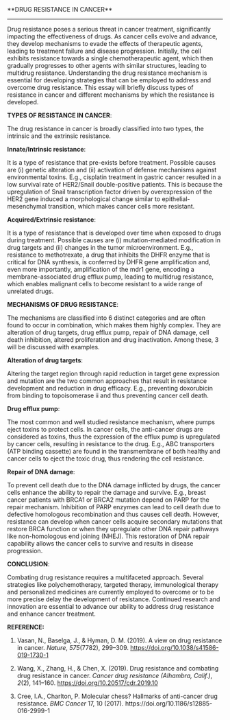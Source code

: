 <!--StartFragment-->

<!--StartFragment-->   **DRUG RESISTANCE IN CANCER**<!--EndFragment-->

****

Drug resistance poses a serious threat in cancer treatment, significantly impacting the effectiveness of drugs. As cancer cells evolve and advance, they develop mechanisms to evade the effects of therapeutic agents, leading to treatment failure and disease progression. Initially, the cell exhibits resistance towards a single chemotherapeutic agent, which then gradually progresses to other agents with similar structures, leading to multidrug resistance. Understanding the drug resistance mechanism is essential for developing strategies that can be employed to address and overcome drug resistance. This essay will briefly discuss types of resistance in cancer and different mechanisms by which the resistance is developed.

**TYPES OF RESISTANCE IN CANCER**:

The drug resistance in cancer is broadly classified into two types, the intrinsic and the extrinsic resistance. 

**Innate/Intrinsic resistance**:

It is a type of resistance that pre-exists before treatment. Possible causes are (i) genetic alteration and (ii) activation of defense mechanisms against environmental toxins. E.g., cisplatin treatment in gastric cancer resulted in a low survival rate of HER2/Snail double-positive patients. This is because the upregulation of Snail transcription factor driven by overexpression of the HER2 gene induced a morphological change similar to epithelial-mesenchymal transition, which makes cancer cells more resistant.

**Acquired/Extrinsic resistance**:

It is a type of resistance that is developed over time when exposed to drugs during treatment. Possible causes are (i) mutation-mediated modification in drug targets and (ii) changes in the tumor microenvironment. E.g., resistance to methotrexate, a drug that inhibits the DHFR enzyme that is critical for DNA synthesis, is conferred by DHFR gene amplification and, even more importantly, amplification of the mdr1 gene, encoding a membrane-associated drug efflux pump, leading to multidrug resistance, which enables malignant cells to become resistant to a wide range of unrelated drugs.

**MECHANISMS OF DRUG RESISTANCE**:

The mechanisms are classified into 6 distinct categories and are often found to occur in combination, which makes them highly complex. They are alteration of drug targets, drug efflux pump, repair of DNA damage, cell death inhibition, altered proliferation and drug inactivation. Among these, 3 will be discussed with examples.

**Alteration of drug targets**:

Altering the target region through rapid reduction in target gene expression and mutation are the two common approaches that result in resistance development and reduction in drug efficacy. E.g., preventing doxorubicin from binding to topoisomerase ii and thus preventing cancer cell death.

**Drug efflux pump**:

The most common and well studied resistance mechanism, where pumps eject toxins to protect cells. In cancer cells, the anti-cancer drugs are considered as toxins, thus the expression of the efflux pump is upregulated by cancer cells, resulting in resistance to the drug. E.g., ABC transporters (ATP binding cassette) are found in the transmembrane of both healthy and cancer cells to eject the toxic drug, thus rendering the cell resistance. 

**Repair of DNA damage**:

To prevent cell death due to the DNA damage inflicted by drugs, the cancer cells enhance the ability to repair the damage and survive. E.g., breast cancer patients with BRCA1 or BRCA2 mutation depend on PARP for the repair mechanism. Inhibition of PARP enzymes can lead to cell death due to defective homologous recombination and thus causes cell death. However, resistance can develop when cancer cells acquire secondary mutations that restore BRCA function or when they upregulate other DNA repair pathways like non-homologous end joining (NHEJ). This restoration of DNA repair capability allows the cancer cells to survive and results in disease progression.

**CONCLUSION**:

Combating drug resistance requires a multifaceted approach. Several strategies like polychemotherapy, targeted therapy, immunological therapy and personalized medicines are currently employed to overcome or to be more precise delay the development of resistance. Continued research and innovation are essential to advance our ability to address drug resistance and enhance cancer treatment.

**REFERENCE:**

<!--StartFragment--><!--EndFragment-->

1. Vasan, N., Baselga, J., & Hyman, D. M. (2019). A view on drug resistance in cancer. _Nature_, _575_(7782), 299–309. <https://doi.org/10.1038/s41586-019-1730-1>

2. Wang, X., Zhang, H., & Chen, X. (2019). Drug resistance and combating drug resistance in cancer. _Cancer drug resistance (Alhambra, Calif.)_, _2_(2), 141–160. <https://doi.org/10.20517/cdr.2019.10>

3. Cree, I.A., Charlton, P. Molecular chess? Hallmarks of anti-cancer drug resistance. _BMC Cancer_ 17, 10 (2017). https\://doi.org/10.1186/s12885-016-2999-1

<!--EndFragment-->
